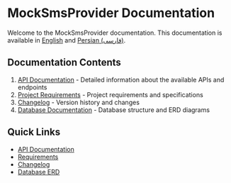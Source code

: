 # MockSmsProvider Documentation

Welcome to the MockSmsProvider documentation. This documentation is available in [English](../en) and [Persian (فارسی)](../fa).

## Documentation Contents

1. [API Documentation](Api-documentation.md) - Detailed information about the available APIs and endpoints
2. [Project Requirements](requirements.md) - Project requirements and specifications
3. [Changelog](changelog.md) - Version history and changes
4. [Database Documentation](../database) - Database structure and ERD diagrams

## Quick Links

- [API Documentation](Api-documentation.md)
- [Requirements](requirements.md)
- [Changelog](changelog.md)
- [Database ERD](../database/erd.drawio)
